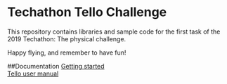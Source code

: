 # Techathon Tello Challenge

This repository contains libraries and sample code for the first task of the 2019 Techathon: The physical challenge.

Happy flying, and remember to have fun! 

##Documentation
[Getting started](docs/getting_started.md)\
[Tello user manual](https://dl-cdn.ryzerobotics.com/downloads/Tello/20180212/Tello+User+Manual+v1.0_EN_2.12.pdf) 

